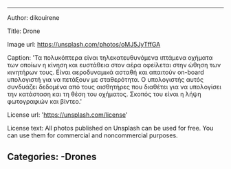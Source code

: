---
Author: dikouirene

Title: Drone

Image url: https://unsplash.com/photos/oMJ5JyTffGA

Caption: 'Τα πολυκόπτερα είναι τηλεκατευθυνόμενα ιπτάμενα οχήματα των οποίων η κίνηση και ευστάθεια στον αέρα οφείλεται στην ώθηση των κινητήρων τους. Είναι αεροδυναμικά ασταθή και απαιτούν on-board υπολογιστή για να πετάξουν με σταθερότητα. Ο υπολογιστής αυτός συνδυάζει δεδομένα από τους αισθητήρες που διαθέτει για να υπολογίσει την κατάσταση και τη θέση του οχήματος. Σκοπός του είναι η λήψη φωτογραφιών και βίντεο.'

License url: 'https://unsplash.com/license'

License text: All photos published on Unsplash can be used for free. You can use them for commercial and noncommercial purposes.

Categories: 
 -Drones
 ---
